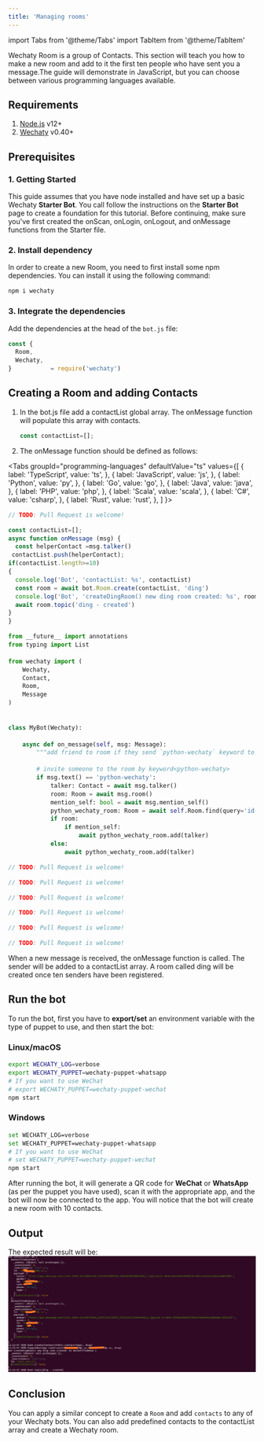 ```yaml
---
title: 'Managing rooms'
---
```


import Tabs from '@theme/Tabs'
import TabItem from '@theme/TabItem'

Wechaty Room is a group of Contacts. This section will teach you how to make a new room and add to it the first ten people who have sent you a message.The guide will demonstrate in JavaScript, but you can choose between various programming languages available.

## Requirements

1. [Node.js](https://nodejs.org/en/download) v12+
2. [Wechaty](https://www.npmjs.com/package/wechaty) v0.40+

## Prerequisites

### 1. Getting Started

This guide assumes that you have node installed and have set up a basic  Wechaty **Starter Bot**. You call follow the instructions on the **Starter Bot** page to create a foundation for this tutorial. Before continuing, make sure you've first created the onScan, onLogin, onLogout, and onMessage functions from the Starter file.

### 2. Install dependency

In order to create a new Room, you need to first install some npm dependencies. You can install it using the following command:

```sh
npm i wechaty
```

### 3. Integrate the dependencies

Add the dependencies at the head of the `bot.js` file:

```js
const { 
  Room,
  Wechaty, 
}           = require('wechaty')
```

## Creating a Room and adding Contacts

<ol>
<li> In the bot.js file add a contactList global array. The onMessage function will populate this array with contacts.

```js
const contactList=[];
```

</li>
<li> The onMessage function should be defined as follows:</li>
</ol>

<Tabs
  groupId="programming-languages"
  defaultValue="ts"
  values={[
    { label: 'TypeScript',  value: 'ts', },
    { label: 'JavaScript',  value: 'js', },
    { label: 'Python',      value: 'py', },
    { label: 'Go',          value: 'go', },
    { label: 'Java',        value: 'java', },
    { label: 'PHP',         value: 'php', },
    { label: 'Scala',       value: 'scala', },
    { label: 'C#',          value: 'csharp', },
    { label: 'Rust',        value: 'rust', },
  ]
}>

<TabItem value="ts">

```ts
// TODO: Pull Request is welcome!
```

</TabItem>
<TabItem value="js">

```js
const contactList=[];
async function onMessage (msg) {
  const helperContact =msg.talker()  
 contactList.push(helperContact);
if(contactList.length>=10)
{
  console.log('Bot', 'contactList: %s', contactList)
  const room = await bot.Room.create(contactList, 'ding')
  console.log('Bot', 'createDingRoom() new ding room created: %s', room)
  await room.topic('ding - created')
}
}
```

</TabItem>
<TabItem value="py">

```py
from __future__ import annotations
from typing import List

from wechaty import (
    Wechaty,
    Contact,
    Room,
    Message
)


class MyBot(Wechaty):

    async def on_message(self, msg: Message):
        """add friend to room if they send `python-wechaty` keyword to be"""

        # invite someone to the room by keyword<python-wechaty>
        if msg.text() == 'python-wechaty':
            talker: Contact = await msg.talker()
            room: Room = await msg.room()
            mention_self: bool = await msg.mention_self()
            python_wechaty_room: Room = await self.Room.find(query='id-of-your-room')
            if room:
                if mention_self:
                    await python_wechaty_room.add(talker)
            else:
                await python_wechaty_room.add(talker)
```

</TabItem>
<TabItem value="go">

```go
// TODO: Pull Request is welcome!
```

</TabItem>
<TabItem value="java">

```java
// TODO: Pull Request is welcome!
```

</TabItem>
<TabItem value="php">

```php
// TODO: Pull Request is welcome!
```

</TabItem>
<TabItem value="scala">

```scala
// TODO: Pull Request is welcome!
```

</TabItem>
<TabItem value="csharp">

```csharp
// TODO: Pull Request is welcome!
```

</TabItem>
<TabItem value="rust">

```rust
// TODO: Pull Request is welcome!
```

</TabItem>
</Tabs>

When a new message is received, the onMessage function is called. The sender will be added to a contactList array. A room called ding will be created once ten senders have been registered.

## Run the bot

To run the bot, first you have to **export/set** an environment variable with the type of puppet to use, and then start the bot:

### Linux/macOS

```bash
export WECHATY_LOG=verbose
export WECHATY_PUPPET=wechaty-puppet-whatsapp
# If you want to use WeChat
# export WECHATY_PUPPET=wechaty-puppet-wechat
npm start
```

### Windows

```bash
set WECHATY_LOG=verbose
set WECHATY_PUPPET=wechaty-puppet-whatsapp
# If you want to use WeChat
# set WECHATY_PUPPET=wechaty-puppet-wechat
npm start
```

After running the bot, it will generate a QR code for **WeChat** or **WhatsApp** (as per the puppet you have used), scan it with the appropriate app, and the bot will now be connected to the app. You will notice that the bot will create a new room with 10 contacts.

## Output

The expected result will be:
![Room output](../../static/img/howto/room/room.png)

## Conclusion

You can apply a similar concept to create a `Room` and add `contacts` to any of your Wechaty bots. You can also add predefined contacts to the contactList array and create a Wechaty room.

